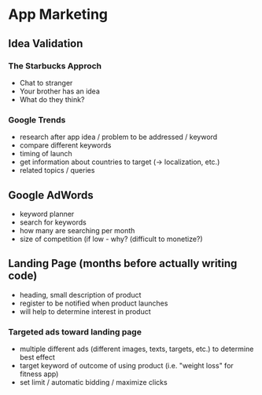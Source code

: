 # App Marketing

## Idea Validation

### The Starbucks Approch
- Chat to stranger
- Your brother has an idea
- What do they think?

### Google Trends
- research after app idea / problem to be addressed / keyword
- compare different keywords
- timing of launch
- get information about countries to target (-> localization, etc.)
- related topics / queries

## Google AdWords
- keyword planner
- search for keywords
- how many are searching per month
- size of competition (if low - why? (difficult to monetize?)

## Landing Page (months before actually writing code)
- heading, small description of product
- register to be notified when product launches
- will help to determine interest in product

### Targeted ads toward landing page
- multiple different ads (different images, texts, targets, etc.) to determine best effect
- target keyword of outcome of using product (i.e. "weight loss" for fitness app)
- set limit / automatic bidding / maximize clicks
